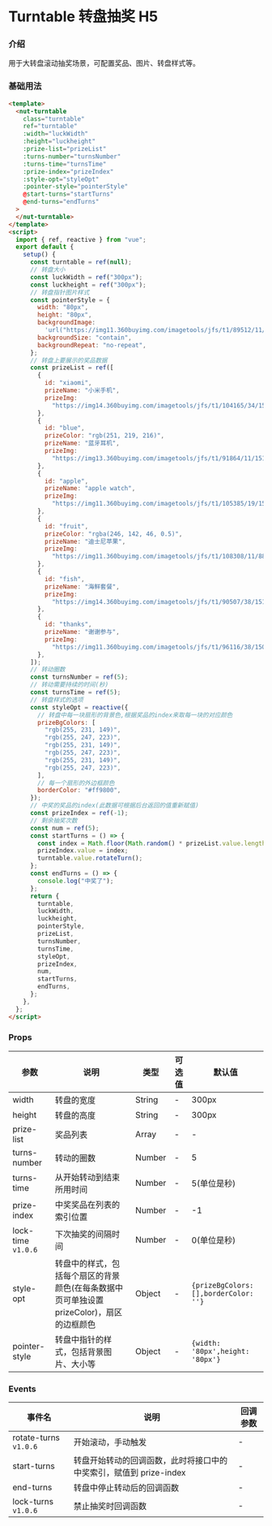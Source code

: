 # Turntable 转盘抽奖  <Badge type="warning">H5</Badge>

### 介绍

用于大转盘滚动抽奖场景，可配置奖品、图片、转盘样式等。

### 基础用法

```html
<template>
  <nut-turntable
    class="turntable"
    ref="turntable"
    :width="luckWidth"
    :height="luckheight"
    :prize-list="prizeList"
    :turns-number="turnsNumber"
    :turns-time="turnsTime"
    :prize-index="prizeIndex"
    :style-opt="styleOpt"
    :pointer-style="pointerStyle"
    @start-turns="startTurns"
    @end-turns="endTurns"
  >
  </nut-turntable>
</template>
<script>
  import { ref, reactive } from "vue";
  export default {
    setup() {
      const turntable = ref(null);
      // 转盘大小
      const luckWidth = ref("300px");
      const luckheight = ref("300px");
      // 转盘指针图片样式
      const pointerStyle = {
        width: "80px",
        height: "80px",
        backgroundImage:
          'url("https://img11.360buyimg.com/imagetools/jfs/t1/89512/11/15244/137408/5e6f15edEf57fa3ff/cb57747119b3bf89.png")',
        backgroundSize: "contain",
        backgroundRepeat: "no-repeat",
      };
      // 转盘上要展示的奖品数据
      const prizeList = ref([
        {
          id: "xiaomi",
          prizeName: "小米手机",
          prizeImg:
            "https://img14.360buyimg.com/imagetools/jfs/t1/104165/34/15186/96522/5e6f1435E46bc0cb0/d4e878a15bfd9362.png",
        },
        {
          id: "blue",
          prizeColor: "rgb(251, 219, 216)",
          prizeName: "蓝牙耳机",
          prizeImg:
            "https://img13.360buyimg.com/imagetools/jfs/t1/91864/11/15108/139003/5e6f146dE1c7b511d/1ddc5aa6e502060a.jpg",
        },
        {
          id: "apple",
          prizeName: "apple watch",
          prizeImg:
            "https://img11.360buyimg.com/imagetools/jfs/t1/105385/19/15140/111093/5e6f1506E48bd0dfb/829a98a8cdb4c27f.png",
        },
        {
          id: "fruit",
          prizeColor: "rgba(246, 142, 46, 0.5)",
          prizeName: "迪士尼苹果",
          prizeImg:
            "https://img11.360buyimg.com/imagetools/jfs/t1/108308/11/8890/237603/5e6f157eE489cccf1/26e0437cfd93b9c8.png",
        },
        {
          id: "fish",
          prizeName: "海鲜套餐",
          prizeImg:
            "https://img14.360buyimg.com/imagetools/jfs/t1/90507/38/15165/448364/5e6f15b4E5df0c718/4bd4c3d375eec312.png",
        },
        {
          id: "thanks",
          prizeName: "谢谢参与",
          prizeImg:
            "https://img11.360buyimg.com/imagetools/jfs/t1/96116/38/15085/5181/5e6f15d1E48e31d30/71353b61dff705d4.png",
        },
      ]);
      // 转动圈数
      const turnsNumber = ref(5);
      // 转动需要持续的时间(秒)
      const turnsTime = ref(5);
      // 转盘样式的选项
      const styleOpt = reactive({
        // 转盘中每一块扇形的背景色,根据奖品的index来取每一块的对应颜色
        prizeBgColors: [
          "rgb(255, 231, 149)",
          "rgb(255, 247, 223)",
          "rgb(255, 231, 149)",
          "rgb(255, 247, 223)",
          "rgb(255, 231, 149)",
          "rgb(255, 247, 223)",
        ],
        // 每一个扇形的外边框颜色
        borderColor: "#ff9800",
      });
      // 中奖的奖品的index(此数据可根据后台返回的值重新赋值)
      const prizeIndex = ref(-1);
      // 剩余抽奖次数
      const num = ref(5);
      const startTurns = () => {
        const index = Math.floor(Math.random() * prizeList.value.length);
        prizeIndex.value = index;
        turntable.value.rotateTurn();
      };
      const endTurns = () => {
        console.log("中奖了");
      };
      return {
        turntable,
        luckWidth,
        luckheight,
        pointerStyle,
        prizeList,
        turnsNumber,
        turnsTime,
        styleOpt,
        prizeIndex,
        num,
        startTurns,
        endTurns,
      };
    },
  };
</script>
```

### Props

| 参数               | 说明                                                                                    | 类型   | 可选值 | 默认值                                |
|--------------------|---------------------------------------------------------------------------------------|--------|--------|---------------------------------------|
| width              | 转盘的宽度                                                                              | String | -      | 300px                                 |
| height             | 转盘的高度                                                                              | String | -      | 300px                                 |
| prize-list         | 奖品列表                                                                                | Array  | -      | -                                     |
| turns-number       | 转动的圈数                                                                              | Number | -      | 5                                     |
| turns-time         | 从开始转动到结束所用时间                                                                | Number | -      | 5(单位是秒)                           |
| prize-index        | 中奖奖品在列表的索引位置                                                                | Number | -      | -1                                    |
| lock-time `v1.0.6` | 下次抽奖的间隔时间                                                                      | Number | -      | 0(单位是秒)                           |
| style-opt          | 转盘中的样式，包括每个扇区的背景颜色(在每条数据中页可单独设置 prizeColor)，扇区的边框颜色 | Object | -      | `{prizeBgColors: [],borderColor: ''}` |
| pointer-style      | 转盘中指针的样式，包括背景图片、大小等                                                    | Object | -      | `{width: '80px',height: '80px'}`      |

### Events

| 事件名                | 说明                                                             | 回调参数 |
|-----------------------|----------------------------------------------------------------|----------|
| rotate-turns `v1.0.6` | 开始滚动，手动触发                                                | -        |
| start-turns           | 转盘开始转动的回调函数，此时将接口中的中奖索引，赋值到 prize-index | -        |
| end-turns             | 转盘中停止转动后的回调函数                                       | -        |
| lock-turns `v1.0.6`   | 禁止抽奖时回调函数                                               | -        |
